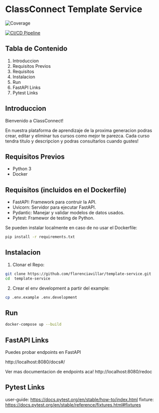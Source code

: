 # ClassConnect Template Service

![Coverage](https://img.shields.io/badge/Coverage-100%25-brightgreen)


[![CI/CD Pipeline](https://github.com/memo2-2025-1C-group9/template-service/actions/workflows/cicd.yml/badge.svg)](https://github.com/memo2-2025-1C-group9/student-management/actions/workflows/cicd.yml)


## Tabla de Contenido
1. Introduccion
2. Requisitos Previos
3. Requisitos
4. Instalacion
5. Run
6. FastAPI Links
7. Pytest Links

## Introduccion
Bienvenido a ClassConnect!

En nuestra plataforma de aprendizaje de la proxima generacion
podras crear, editar y eliminar tus cursos como mejor te parezca.
Cada curso tendra titulo y descripcion y podras consultarlos cuando gustes!

## Requisitos Previos
- Python 3
- Docker

## Requisitos (incluidos en el Dockerfile)
- FastAPI: Framework para contruir la API.
- Uvicorn: Servidor para ejecutar FastAPI.
- Pydantic: Manejar y validar modelos de datos usados.
- Pytest: Framewor de testing de Python.

Se pueden instalar localmente en caso de no usar el Dockerfile:
```sh
pip install -r requirements.txt
```

## Instalacion
1. Clonar el Repo:
```sh
git clone https://github.com/florenciavillar/template-service.git
cd  template-service
```

2. Crear el env development a partir del example:
```sh
cp .env.example .env.development
```

## Run
```sh
docker-compose up --build
```

## FastAPI Links
Puedes probar endpoints en FastAPI

http://localhost:8080/docs#/

Ver mas documentacion de endpoints aca! http://localhost:8080/redoc

## Pytest Links
user-guide: https://docs.pytest.org/en/stable/how-to/index.html
fixture: https://docs.pytest.org/en/stable/reference/fixtures.html#fixtures
